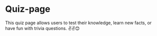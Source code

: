 # Quiz-page
This quiz page allows users to test their knowledge, learn new facts, or have fun with trivia questions.
✌️✌️😊
